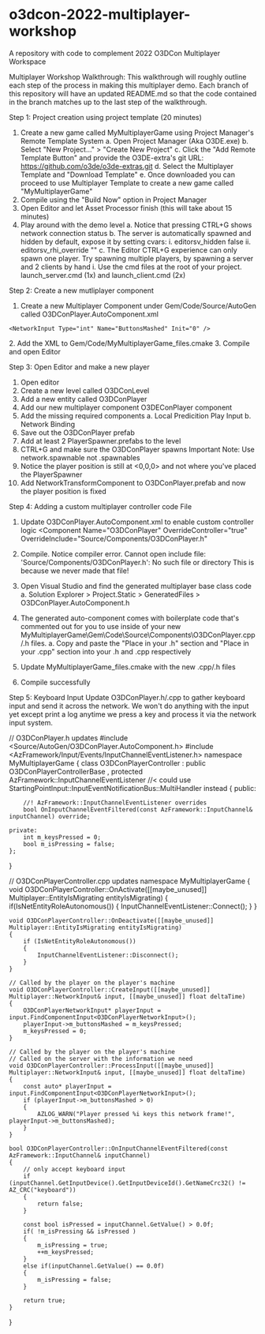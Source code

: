 # o3dcon-2022-multiplayer-workshop
A repository with code to complement 2022 O3DCon Multiplayer Workspace

Multiplayer Workshop Walkthrough:
This walkthrough will roughly outline each step of the process in making this multiplayer demo.
Each branch of this repository will have an updated README.md so that the code contained in the branch matches up to the last step of the walkthrough.

Step 1: Project creation using project template (20 minutes)
1. Create a new game called MyMultiplayerGame using Project Manager's Remote Template System
    a. Open Project Manager (Aka O3DE.exe)
    b. Select "New Project..." > "Create New Project"
    c. Click the "Add Remote Template Button" and provide the O3DE-extra's git URL: https://github.com/o3de/o3de-extras.git
    d. Select the Multiplayer Template and "Download Template"
    e. Once downloaded you can proceed to use Multiplayer Template to create a new game called "MyMultiplayerGame"
2. Compile using the "Build Now" option in Project Manager
3. Open Editor and let Asset Processor finish (this will take about 15 minutes)
4. Play around with the demo level
    a. Notice that pressing CTRL+G shows network connection status
    b. The server is automatically spawned and hidden by default, expose it by setting cvars:
        i. editorsv_hidden false 
        ii. editorsv_rhi_override ""
    c. The Editor CTRL+G experience can only spawn one player. Try spawning multiple players, by spawning a server and 2 clients by hand
        i. Use the cmd files at the root of your project. launch_server.cmd (1x) and launch_client.cmd (2x) 

Step 2: Create a new mutliplayer component
1. Create a new Multiplayer Component under Gem/Code/Source/AutoGen called O3DConPlayer.AutoComponent.xml
<?xml version="1.0"?>
<Component
    Name="O3DConPlayer" 
    Namespace="NewProject" 
    OverrideComponent="false"
    OverrideController="false" 
    OverrideInclude=""
    xmlns:xsi="http://www.w3.org/2001/XMLSchema-instance"
    xsi:noNamespaceSchemaLocation="MultiplayerAutoComponentSchema.xsd">
    
    <NetworkInput Type="int" Name="ButtonsMashed" Init="0" />    
</Component>
2. Add the XML to Gem/Code/MyMultiplayerGame_files.cmake
3. Compile and open Editor

Step 3: Open Editor and make a new player
1. Open editor
2. Create a new level called O3DConLevel
3. Add a new entity called O3DConPlayer
4. Add our new multiplayer component O3DEConPlayer component
5. Add the missing required components
  a. Local Predicition Play Input
  b. Network Binding
6. Save out the O3DConPlayer prefab
7. Add at least 2 PlayerSpawner.prefabs to the level
8. CTRL+G and make sure the O3DConPlayer spawns
   Important Note: Use network.spawnable not .spawnables
9. Notice the player position is still at <0,0,0> and not where you've placed the PlayerSpawner
10. Add NetworkTransformComponent to O3DConPlayer.prefab and now the player position is fixed

Step 4: Adding a custom multiplayer controller code File
1. Update O3DConPlayer.AutoComponent.xml to enable custom controller logic
<Component
    Name="O3DConPlayer" 
    OverrideController="true" 
    OverrideInclude="Source/Components/O3DConPlayer.h"
    
2. Compile. Notice compiler error.
    Cannot open include file: 'Source/Components/O3DConPlayer.h': No such file or directory
    This is because we never made that file!
4. Open Visual Studio and find the generated multiplayer base class code
   a. Solution Explorer > Project.Static > GeneratedFiles > O3DConPlayer.AutoComponent.h
5. The generated auto-component comes with boilerplate code that's commented out for you to use inside of your new MyMultiplayerGame\Gem\Code\Source\Components\O3DConPlayer.cpp/.h files.
   a. Copy and paste the "Place in your .h" section and "Place in your .cpp" section into your .h and .cpp respectively
6. Update MyMultiplayerGame_files.cmake with the new .cpp/.h files
7. Compile successfully

Step 5: Keyboard Input
Update O3DConPlayer.h/.cpp to gather keyboard input and send it across the network.
We won't do anything with the input yet except print a log anytime we press a key and process it via the network input system.

// O3DConPlayer.h updates
#include <Source/AutoGen/O3DConPlayer.AutoComponent.h>
#include <AzFramework/Input/Events/InputChannelEventListener.h>
namespace MyMultiplayerGame
{
    class O3DConPlayerController
        : public O3DConPlayerControllerBase
        , protected AzFramework::InputChannelEventListener //< could use StartingPointInput::InputEventNotificationBus::MultiHandler instead
    {
    public:

        //! AzFramework::InputChannelEventListener overrides
        bool OnInputChannelEventFiltered(const AzFramework::InputChannel& inputChannel) override;

    private:
        int m_keysPressed = 0;
        bool m_isPressing = false;
    };
}

// O3DConPlayerController.cpp updates
namespace MyMultiplayerGame
{
    void O3DConPlayerController::OnActivate([[maybe_unused]] Multiplayer::EntityIsMigrating entityIsMigrating)
    {
        if(IsNetEntityRoleAutonomous())
        {
            InputChannelEventListener::Connect();
        }
    }

    void O3DConPlayerController::OnDeactivate([[maybe_unused]] Multiplayer::EntityIsMigrating entityIsMigrating)
    {
        if (IsNetEntityRoleAutonomous())
        {
            InputChannelEventListener::Disconnect();
        }
    }

    // Called by the player on the player's machine
    void O3DConPlayerController::CreateInput([[maybe_unused]] Multiplayer::NetworkInput& input, [[maybe_unused]] float deltaTime)
    {
        O3DConPlayerNetworkInput* playerInput = input.FindComponentInput<O3DConPlayerNetworkInput>();
        playerInput->m_buttonsMashed = m_keysPressed;
        m_keysPressed = 0;
    }

    // Called by the player on the player's machine
    // Called on the server with the information we need
    void O3DConPlayerController::ProcessInput([[maybe_unused]] Multiplayer::NetworkInput& input, [[maybe_unused]] float deltaTime)
    {
        const auto* playerInput = input.FindComponentInput<O3DConPlayerNetworkInput>();
        if (playerInput->m_buttonsMashed > 0)
        {
            AZLOG_WARN("Player pressed %i keys this network frame!", playerInput->m_buttonsMashed);
        }
    }

    bool O3DConPlayerController::OnInputChannelEventFiltered(const AzFramework::InputChannel& inputChannel)
    {
        // only accept keyboard input
        if (inputChannel.GetInputDevice().GetInputDeviceId().GetNameCrc32() != AZ_CRC("keyboard"))
        {
            return false;
        }

        const bool isPressed = inputChannel.GetValue() > 0.0f;
        if( !m_isPressing && isPressed )
        {
            m_isPressing = true;
            ++m_keysPressed;
        }
        else if(inputChannel.GetValue() == 0.0f)
        {
            m_isPressing = false;
        }

        return true;
    }
}